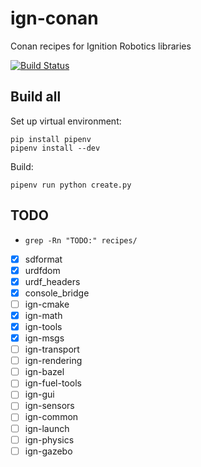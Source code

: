 # ign-conan
Conan recipes for Ignition Robotics libraries

[![Build Status](https://travis-ci.com/joxoby/ign-conan.svg?branch=master)](https://travis-ci.com/joxoby/ign-conan)

## Build all

Set up virtual environment:
```
pip install pipenv
pipenv install --dev
```

Build:
```
pipenv run python create.py
```

## TODO

- `grep -Rn "TODO:" recipes/`

- [x] sdformat
- [x] urdfdom
- [x] urdf_headers
- [x] console_bridge
- [ ] ign-cmake
- [x] ign-math
- [x] ign-tools
- [x] ign-msgs
- [ ] ign-transport
- [ ] ign-rendering
- [ ] ign-bazel
- [ ] ign-fuel-tools
- [ ] ign-gui
- [ ] ign-sensors
- [ ] ign-common
- [ ] ign-launch
- [ ] ign-physics
- [ ] ign-gazebo
